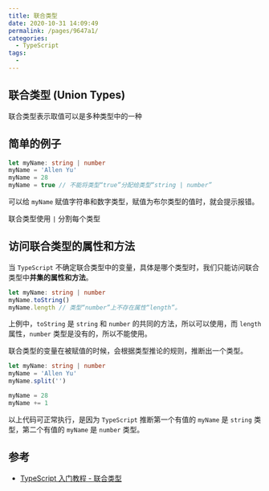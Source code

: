 ```yaml
---
title: 联合类型
date: 2020-10-31 14:09:49
permalink: /pages/9647a1/
categories:
  - TypeScript
tags:
  -
---
```


## 联合类型 (Union Types)

联合类型表示取值可以是多种类型中的一种

## 简单的例子

```typescript
let myName: string | number
myName = 'Allen Yu'
myName = 28
myName = true // 不能将类型“true”分配给类型“string | number”
```

可以给 `myName` 赋值字符串和数字类型，赋值为布尔类型的值时，就会提示报错。

联合类型使用 `|` 分割每个类型

## 访问联合类型的属性和方法

当 `TypeScript` 不确定联合类型中的变量，具体是哪个类型时，我们只能访问联合类型中**并集的属性和方法**。

```typescript
let myName: string | number
myName.toString()
myName.length // 类型“number”上不存在属性“length”。
```

上例中，`toString` 是 `string` 和 `number` 的共同的方法，所以可以使用，而 `length` 属性，`number` 类型是没有的，所以不能使用。

联合类型的变量在被赋值的时候，会根据类型推论的规则，推断出一个类型。

```typescript
let myName: string | number
myName = 'Allen Yu'
myName.split('')

myName = 28
myName += 1
```

以上代码可正常执行，是因为 `TypeScript` 推断第一个有值的 `myName` 是 `string` 类型，第二个有值的 `myName` 是 `number` 类型。

## 参考

- [TypeScript 入门教程 - 联合类型](https://ts.xcatliu.com/basics/union-types)
